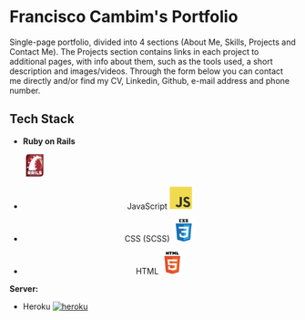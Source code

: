 # Francisco Cambim's Portfolio

Single-page portfolio, divided into 4 sections (About Me, Skills, Projects and Contact Me). The Projects section contains links in each project to additional pages, with info about them, such as the tools used, a short description and images/videos.
Through the form below you can contact me directly and/or find my CV, Linkedin, Github, e-mail address and phone number.

## Tech Stack

- <div>
  <p style="font-weight:bold"> Ruby on Rails </p> 
  <a href="https://rubyonrails.org" style="vertical-align="middle;" target="_blank" rel="noreferrer"> <img src="https://raw.githubusercontent.com/devicons/devicon/master/icons/rails/rails-original-wordmark.svg" alt="rails" width="40" height="40"/> </a>
  </div>
  
- <p align="center"> JavaScript <a href="https://developer.mozilla.org/en-US/docs/Web/JavaScript" target="_blank" rel="noreferrer"> <img src="https://raw.githubusercontent.com/devicons/devicon/master/icons/javascript/javascript-original.svg" alt="javascript" width="40" height="40"/> </a> </p>
- <p align="center"> CSS (SCSS) <a href="https://www.w3schools.com/css/" target="_blank" rel="noreferrer"> <img src="https://raw.githubusercontent.com/devicons/devicon/master/icons/css3/css3-original-wordmark.svg" alt="css3" width="40" height="40"/> </a> </p>
- <p align="center"> HTML <a href="https://www.w3.org/html/" target="_blank" rel="noreferrer"> <img src="https://raw.githubusercontent.com/devicons/devicon/master/icons/html5/html5-original-wordmark.svg" alt="html5" width="40" height="40"/> </a> </p>

**Server:**

- Heroku <a href="https://heroku.com" target="_blank" rel="noreferrer"> <img src="https://www.vectorlogo.zone/logos/heroku/heroku-icon.svg" alt="heroku" width="40" height="40"/> </a>
